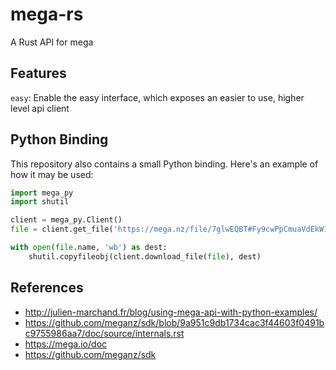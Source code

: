 # mega-rs
A Rust API for mega

## Features
`easy`: Enable the easy interface, which exposes an easier to use, higher level api client

## Python Binding
This repository also contains a small Python binding.
Here's an example of how it may be used:
```python
import mega_py
import shutil

client = mega_py.Client()
file = client.get_file('https://mega.nz/file/7glwEQBT#Fy9cwPpCmuaVdEkW19qwBLaiMeyufB1kseqisOAxfi8')

with open(file.name, 'wb') as dest:
    shutil.copyfileobj(client.download_file(file), dest)
```

## References
 * http://julien-marchand.fr/blog/using-mega-api-with-python-examples/
 * https://github.com/meganz/sdk/blob/9a951c9db1734cac3f44603f0491bc9755986aa7/doc/source/internals.rst
 * https://mega.io/doc
 * https://github.com/meganz/sdk
